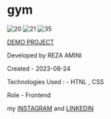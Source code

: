# gym


![20](https://github.com/rezaaminiweb/gym/assets/140278906/2ea377be-b868-4c2c-a0fc-ae983dd243f4)
![21](https://github.com/rezaaminiweb/gym/assets/140278906/08dd3007-cff7-45eb-a714-609cd0d3c59a)
![35](https://github.com/rezaaminiweb/gym/assets/140278906/3c267d2e-a60e-4959-a782-1113da553e67)






<a href="https://rezaaminiweb.github.io/gym/">DEMO PROJECT</a>

Developed by REZA AMINI

Created - 2023-08-24

Technologies Used : - HTNL , CSS 

Role - Frontend

my <a href="https://instagram.com/reza_web_design?igshid=NGVhN2U2NjQ0Yg==">INSTAGRAM</a> and <a href="https://www.linkedin.com/in/reza-amini-273386272?utm_source=share&utm_campaign=share_via&utm_content=profile&utm_medium=ios_app">LINKEDIN</a>
